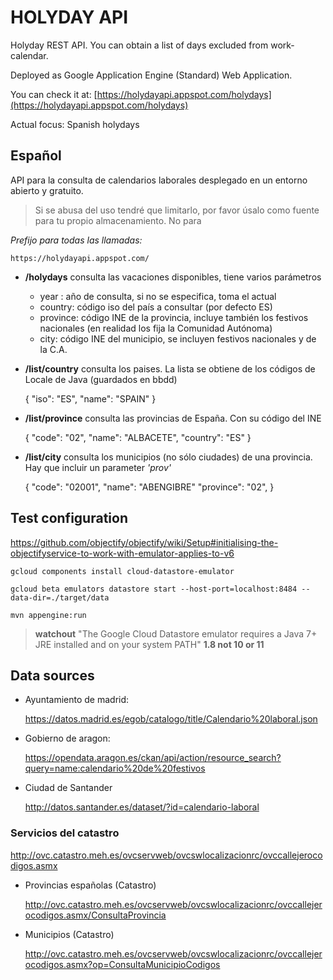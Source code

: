 # HOLYDAY API

Holyday REST API. You can obtain a list of days excluded from work-calendar.

Deployed as Google Application Engine (Standard) Web Application.

You can check it at: [https://holydayapi.appspot.com/holydays](https://holydayapi.appspot.com/holydays)

Actual focus: Spanish holydays

## Español

API para la consulta de calendarios laborales desplegado en un entorno abierto y gratuito.

> Si se abusa del uso tendré que limitarlo, por favor úsalo como fuente para tu propio almacenamiento.
No para 

_Prefijo para todas las llamadas:_
 
    https://holydayapi.appspot.com/
    
* **/holydays** consulta las vacaciones disponibles, tiene varios parámetros
    - year : año de consulta, si no se especifica, toma el actual
    - country: código iso del país a consultar (por defecto ES)
    - province: código INE de la provincia, incluye también los festivos nacionales (en realidad los fija la Comunidad Autónoma)
    - city: código INE del municipio, se incluyen festivos nacionales y de la C.A.
    
* **/list/country**    consulta los paises. La lista se obtiene de los códigos de Locale de Java (guardados en bbdd)
    
    {
    "iso": "ES",
    "name": "SPAIN"
    }
    
* **/list/province**   consulta las provincias de España. Con su código del INE

    {
    "code": "02",
    "name": "ALBACETE",
    "country": "ES"
    }

* **/list/city**       consulta los municipios (no sólo ciudades) de una provincia. Hay que incluir un parameter _'prov'_

    {
    "code": "02001",
    "name": "ABENGIBRE"
    "province": "02",
    }
    

## Test configuration

https://github.com/objectify/objectify/wiki/Setup#initialising-the-objectifyservice-to-work-with-emulator-applies-to-v6

    gcloud components install cloud-datastore-emulator
    
    gcloud beta emulators datastore start --host-port=localhost:8484 --data-dir=./target/data
    
    mvn appengine:run
    
>**watchout** "The Google Cloud Datastore emulator requires a Java 7+ JRE installed and on your system PATH" 
**1.8 not 10 or 11**
    
## Data sources

* Ayuntamiento de madrid:

    https://datos.madrid.es/egob/catalogo/title/Calendario%20laboral.json

* Gobierno de aragon:

    https://opendata.aragon.es/ckan/api/action/resource_search?query=name:calendario%20de%20festivos
    
* Ciudad de Santander

    http://datos.santander.es/dataset/?id=calendario-laboral
    
### Servicios del catastro

http://ovc.catastro.meh.es/ovcservweb/ovcswlocalizacionrc/ovccallejerocodigos.asmx
    
* Provincias españolas (Catastro)

    http://ovc.catastro.meh.es/ovcservweb/ovcswlocalizacionrc/ovccallejerocodigos.asmx/ConsultaProvincia
    
* Municipios (Catastro)

    http://ovc.catastro.meh.es/ovcservweb/ovcswlocalizacionrc/ovccallejerocodigos.asmx?op=ConsultaMunicipioCodigos
    